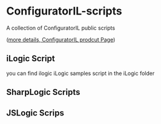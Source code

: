 # ConfiguratorIL-scripts
A collection of ConfiguratorIL public scripts

([more details, ConfiguratorIL prodcut Page](https://gotitsrl.com/configuratoril/))


## iLogic Script

you can find ilogic iLogic samples script in the iLogic folder

## SharpLogic Scripts


## JSLogic Scrips


